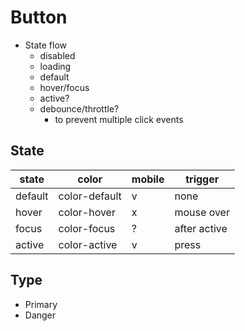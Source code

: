 # Button

- State flow
  - disabled
  - loading
  - default
  - hover/focus
  - active?
  - debounce/throttle?
    - to prevent multiple click events

## State

| state   | color         | mobile | trigger      |
| ------- | ------------- | ------ | ------------ |
| default | color-default | v      | none         |
| hover   | color-hover   | x      | mouse over   |
| focus   | color-focus   | ?      | after active |
| active  | color-active  | v      | press        |

## Type

- Primary
- Danger
